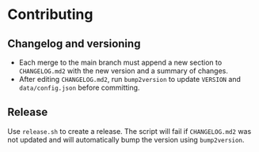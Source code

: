 # Contributing

## Changelog and versioning
- Each merge to the main branch must append a new section to `CHANGELOG.md2` with the new version and a summary of changes.
- After editing `CHANGELOG.md2`, run `bump2version` to update `VERSION` and `data/config.json` before committing.

## Release
Use `release.sh` to create a release. The script will fail if `CHANGELOG.md2` was not updated and will automatically bump the version using `bump2version`.
